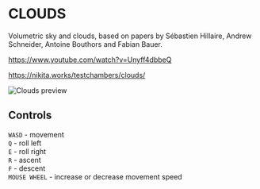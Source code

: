 # CLOUDS
Volumetric sky and clouds, based on papers by Sébastien Hillaire, Andrew Schneider, Antoine Bouthors and Fabian Bauer.

https://www.youtube.com/watch?v=Unyff4dbbeQ

https://nikita.works/testchambers/clouds/

![Clouds preview](https://agafnik.com/img/clouds.webp)

## Controls
`WASD` - movement <br/>
`Q` - roll left <br/>
`E` - roll right <br/>
`R` - ascent <br/>
`F` - descent <br/>
`MOUSE WHEEL` - increase or decrease movement speed
